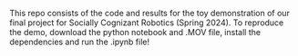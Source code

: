 This repo consists of the code and results for the toy demonstration of our final project for Socially Cognizant Robotics (Spring 2024). To reproduce the demo, download the python notebook and .MOV file, install the dependencies and run the .ipynb file!
